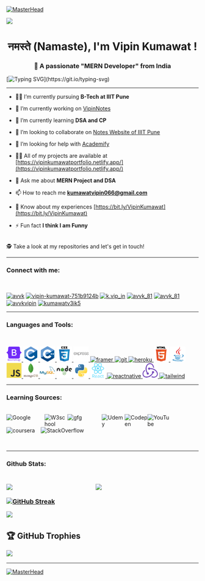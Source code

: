 [![MasterHead](https://repository-images.githubusercontent.com/588181932/e36ec678-7984-4cdd-8e4c-a3932772ff8e)](https://vipinnotes.onrender.com)

[![](https://visitcount.itsvg.in/api?id=AVVKavvk8&icon=0&color=0)](https://visitcount.itsvg.in)
<h1 align="center">
नमस्ते (Namaste), I'm Vipin Kumawat !
</h1>
<h3 align="center" decoration="underline">👨‍  A passionate "MERN Developer" from India</h3>
<p align="center">

[![Typing SVG](https://readme-typing-svg.demolab.com?font=Fira+Code&pause=700&width=1100&center=true&lines=Welcome+To+My+Github+Profile;FullStack+Web+Developer;MERN+Developer;Computer+Science+Engineer;Let's+Connect+To+Build+Future.)](https://git.io/typing-svg)

 </p>

<hr/>

<!-- <p align="left"> <img src="https://komarev.com/ghpvc/?username=avvkavvk&label=Profile%20views&color=0e75b6&style=flat" alt="avvkavvk" /> </p>

<p align="left"> <a href="https://github.com/ryo-ma/github-profile-trophy"><img src="https://github-profile-trophy.vercel.app/?username=avvkavvk" alt="avvkavvk" /></a> </p> -->
- 👨‍🏭 I’m currently pursuing **B-Tech at IIIT Pune** <br>
- 🔭 I’m currently working on [VipinNotes](https://vipinnotes.onrender.com)

- 🌱 I’m currently learning **DSA and CP**

- 👯 I’m looking to collaborate on [Notes Website of IIIT Pune](https://vipinnotes.onrender.com)

- 🤝 I’m looking for help with [Academify](https://academify.onrender.com/#)

- 👨‍💻 All of my projects are available at [https://vipinkumawatportfolio.netlify.app/](https://vipinkumawatportfolio.netlify.app/)

- 💬 Ask me about **MERN Project and DSA**

- 📫 How to reach me **kumawatvipin066@gmail.com**

- 📄 Know about my experiences [https://bit.ly/VipinKumawat](https://bit.ly/VipinKumawat)

- ⚡ Fun fact **I think I am Funny**
<br/>
🕵 Take a look at my repositories and let's get in touch!<br>
<hr/>
<h3 align="left">Connect with me:</h3>

<br>


<p align="left">
<a href="https://codepen.io/avvk" target="blank"><img align="center" src="https://raw.githubusercontent.com/rahuldkjain/github-profile-readme-generator/master/src/images/icons/Social/codepen.svg" alt="avvk" height="30" width="40" /></a>
<a href="https://linkedin.com/in/vipin-kumawat-751b9124b" target="blank"><img align="center" src="https://raw.githubusercontent.com/rahuldkjain/github-profile-readme-generator/master/src/images/icons/Social/linked-in-alt.svg" alt="vipin-kumawat-751b9124b" height="30" width="40" /></a>
<a href="https://instagram.com/k.vip_in" target="blank"><img align="center" src="https://raw.githubusercontent.com/rahuldkjain/github-profile-readme-generator/master/src/images/icons/Social/instagram.svg" alt="k.vip_in" height="30" width="40" /></a>
<a href="https://www.codechef.com/users/avvk_81" target="blank"><img align="center" src="https://cdn.jsdelivr.net/npm/simple-icons@3.1.0/icons/codechef.svg" alt="avvk_81" height="30" width="40" /></a>
<a href="https://codeforces.com/profile/avvk_81" target="blank"><img align="center" src="https://raw.githubusercontent.com/rahuldkjain/github-profile-readme-generator/master/src/images/icons/Social/codeforces.svg" alt="avvk_81" height="30" width="40" /></a>
<a href="https://www.leetcode.com/avvkvipin" target="blank"><img align="center" src="https://raw.githubusercontent.com/rahuldkjain/github-profile-readme-generator/master/src/images/icons/Social/leet-code.svg" alt="avvkvipin" height="30" width="40" /></a>
<a href="https://auth.geeksforgeeks.org/user/kumawatv3ik5" target="blank"><img align="center" src="https://raw.githubusercontent.com/rahuldkjain/github-profile-readme-generator/master/src/images/icons/Social/geeks-for-geeks.svg" alt="kumawatv3ik5" height="30" width="40" /></a>
</p>
<hr/>
<h3 align="left">Languages and Tools:</h3>
<br>
<p align="left"> <a href="https://getbootstrap.com" target="_blank" rel="noreferrer"> <img src="https://raw.githubusercontent.com/devicons/devicon/master/icons/bootstrap/bootstrap-plain-wordmark.svg" alt="bootstrap" width="40" height="40"/> </a> <a href="https://www.cprogramming.com/" target="_blank" rel="noreferrer"> <img src="https://raw.githubusercontent.com/devicons/devicon/master/icons/c/c-original.svg" alt="c" width="40" height="40"/> </a> <a href="https://www.w3schools.com/cpp/" target="_blank" rel="noreferrer"> <img src="https://raw.githubusercontent.com/devicons/devicon/master/icons/cplusplus/cplusplus-original.svg" alt="cplusplus" width="40" height="40"/> </a> <a href="https://www.w3schools.com/css/" target="_blank" rel="noreferrer"> <img src="https://raw.githubusercontent.com/devicons/devicon/master/icons/css3/css3-original-wordmark.svg" alt="css3" width="40" height="40"/> </a> <a href="https://expressjs.com" target="_blank" rel="noreferrer"> <img src="https://raw.githubusercontent.com/devicons/devicon/master/icons/express/express-original-wordmark.svg" alt="express" width="40" height="40"/> </a> <a href="https://www.framer.com/" target="_blank" rel="noreferrer"> <img src="https://www.vectorlogo.zone/logos/framer/framer-icon.svg" alt="framer" width="40" height="40"/> </a> <a href="https://git-scm.com/" target="_blank" rel="noreferrer"> <img src="https://www.vectorlogo.zone/logos/git-scm/git-scm-icon.svg" alt="git" width="40" height="40"/> </a> <a href="https://heroku.com" target="_blank" rel="noreferrer"> <img src="https://www.vectorlogo.zone/logos/heroku/heroku-icon.svg" alt="heroku" width="40" height="40"/> </a> <a href="https://www.w3.org/html/" target="_blank" rel="noreferrer"> <img src="https://raw.githubusercontent.com/devicons/devicon/master/icons/html5/html5-original-wordmark.svg" alt="html5" width="40" height="40"/> </a> <a href="https://www.java.com" target="_blank" rel="noreferrer"> <img src="https://raw.githubusercontent.com/devicons/devicon/master/icons/java/java-original.svg" alt="java" width="40" height="40"/> </a> <a href="https://developer.mozilla.org/en-US/docs/Web/JavaScript" target="_blank" rel="noreferrer"> <img src="https://raw.githubusercontent.com/devicons/devicon/master/icons/javascript/javascript-original.svg" alt="javascript" width="40" height="40"/> </a> <a href="https://www.mongodb.com/" target="_blank" rel="noreferrer"> <img src="https://raw.githubusercontent.com/devicons/devicon/master/icons/mongodb/mongodb-original-wordmark.svg" alt="mongodb" width="40" height="40"/> </a> <a href="https://www.mysql.com/" target="_blank" rel="noreferrer"> <img src="https://raw.githubusercontent.com/devicons/devicon/master/icons/mysql/mysql-original-wordmark.svg" alt="mysql" width="40" height="40"/> </a> <a href="https://nodejs.org" target="_blank" rel="noreferrer"> <img src="https://raw.githubusercontent.com/devicons/devicon/master/icons/nodejs/nodejs-original-wordmark.svg" alt="nodejs" width="40" height="40"/> </a> <a href="https://www.python.org" target="_blank" rel="noreferrer"> <img src="https://raw.githubusercontent.com/devicons/devicon/master/icons/python/python-original.svg" alt="python" width="40" height="40"/> </a> <a href="https://reactjs.org/" target="_blank" rel="noreferrer"> <img src="https://raw.githubusercontent.com/devicons/devicon/master/icons/react/react-original-wordmark.svg" alt="react" width="40" height="40"/> </a> <a href="https://reactnative.dev/" target="_blank" rel="noreferrer"> <img src="https://reactnative.dev/img/header_logo.svg" alt="reactnative" width="40" height="40"/> </a> <a href="https://redux.js.org" target="_blank" rel="noreferrer"> <img src="https://raw.githubusercontent.com/devicons/devicon/master/icons/redux/redux-original.svg" alt="redux" width="40" height="40"/> </a> <a href="https://tailwindcss.com/" target="_blank" rel="noreferrer"> <img src="https://www.vectorlogo.zone/logos/tailwindcss/tailwindcss-icon.svg" alt="tailwind" width="40" height="40"/> </a> </p>



<hr/>
<h3 align="left">Learning Sources:</h3>


<br>

<img align="left" alt="Google" width="100px" src="https://upload.wikimedia.org/wikipedia/commons/c/c9/Google_logo_%282013-2015%29.svg" />
<img align="left" alt="W3school" width="60px" src="https://upload.wikimedia.org/wikipedia/commons/a/a0/W3Schools_logo.svg" />
<img align="left" alt="gfg" width="90px" src="https://upload.wikimedia.org/wikipedia/commons/4/43/GeeksforGeeks.svg" />
<img align="left" alt="Udemy" width="60px" src="https://i.ibb.co/mHnV6h1/udemy.png" />
<img align="left" alt="Codepen" width="60px" src="https://i.ibb.co/84SY5TV/codepen.png" />
<img align="left" alt="YouTube" width="60px" src="https://upload.wikimedia.org/wikipedia/commons/0/09/YouTube_full-color_icon_%282017%29.svg" />
<img align="left" alt="coursera" width="90px" src="https://upload.wikimedia.org/wikipedia/commons/5/5f/Coursera_logo_%282020%29.svg" />

<img align="left" alt="StackOverflow" width="150px" src="https://upload.wikimedia.org/wikipedia/commons/2/2a/Stack_Overflow.png" />


<br><br><br><br>
<hr/>
<h3 align="left"> Github Stats:<h3/>

<br>

<img align="right" width="270" src="https://octodex.github.com/images/daftpunktocat-thomas.gif">
<img src="https://github-readme-stats.anuraghazra1.vercel.app/api/top-langs/?username=AVVKavvk&layout=compact&theme=blue-green" />

[![GitHub Streak](http://github-readme-streak-stats.herokuapp.com?user=AVVKavvk&theme=tokyonight_duo&dates=28DDB7&fire=DD2727&sideLabels=DD7F19&ring=12B6DD&currStreakNum=DD2727&border=65EAD0B7)](https://git.io/streak-stats)

![](https://activity-graph.herokuapp.com/graph?username=AVVKavvk&theme=github)

## 🏆 GitHub Trophies
![](https://github-profile-trophy.vercel.app/?username=AVVKavvk&theme=radical&no-frame=false&no-bg=false&margin-w=4)

---

[![MasterHead](https://user-images.githubusercontent.com/121122397/216614878-411f6178-defa-4330-ba48-16db1cc92830.png)](https://vipinkumawatportfolio.netlify.app/)
